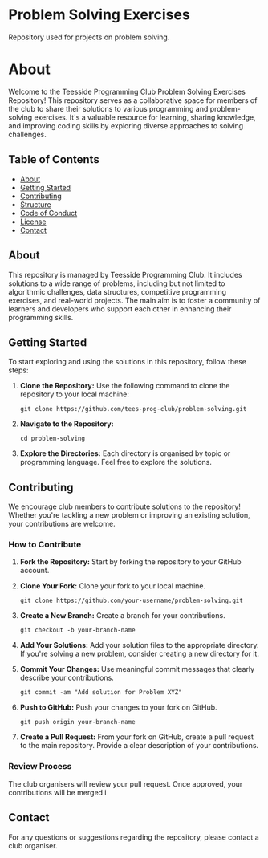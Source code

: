 # Problem Solving Exercises
Repository used for projects on problem solving.

# About

Welcome to the Teesside Programming Club Problem Solving Exercises Repository! This repository serves as a collaborative space for members of the club to share their solutions to various programming and problem-solving exercises. It's a valuable resource for learning, sharing knowledge, and improving coding skills by exploring diverse approaches to solving challenges.

## Table of Contents

- [About](#about)
- [Getting Started](#getting-started)
- [Contributing](#contributing)
- [Structure](#structure)
- [Code of Conduct](#code-of-conduct)
- [License](#license)
- [Contact](#contact)

## About

This repository is managed by Teesside Programming Club. It includes solutions to a wide range of problems, including but not limited to algorithmic challenges, data structures, competitive programming exercises, and real-world projects. The main aim is to foster a community of learners and developers who support each other in enhancing their programming skills.

## Getting Started

To start exploring and using the solutions in this repository, follow these steps:

1. **Clone the Repository:** Use the following command to clone the repository to your local machine:

    ```
    git clone https://github.com/tees-prog-club/problem-solving.git
    ```

2. **Navigate to the Repository:**

    ```
    cd problem-solving
    ```

3. **Explore the Directories:** Each directory is organised by topic or programming language. Feel free to explore the solutions.

## Contributing

We encourage club members to contribute solutions to the repository! Whether you're tackling a new problem or improving an existing solution, your contributions are welcome.

### How to Contribute

1. **Fork the Repository:** Start by forking the repository to your GitHub account.
2. **Clone Your Fork:** Clone your fork to your local machine.

    ```
    git clone https://github.com/your-username/problem-solving.git
    ```

3. **Create a New Branch:** Create a branch for your contributions.

    ```
    git checkout -b your-branch-name
    ```

4. **Add Your Solutions:** Add your solution files to the appropriate directory. If you're solving a new problem, consider creating a new directory for it.
5. **Commit Your Changes:** Use meaningful commit messages that clearly describe your contributions.

    ```
    git commit -am "Add solution for Problem XYZ"
    ```

6. **Push to GitHub:** Push your changes to your fork on GitHub.

    ```
    git push origin your-branch-name
    ```

7. **Create a Pull Request:** From your fork on GitHub, create a pull request to the main repository. Provide a clear description of your contributions.

### Review Process

The club organisers will review your pull request. Once approved, your contributions will be merged i

## Contact

For any questions or suggestions regarding the repository, please contact a club organiser.
